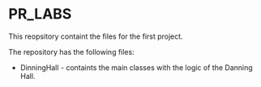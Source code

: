 # PR_LABS

This reopsitory containt the files for the first project.

The repository has the following files:
* DinningHall - containts the main classes with the logic of the Danning Hall.
